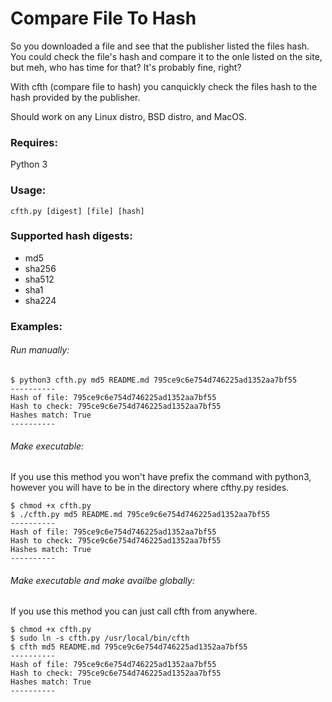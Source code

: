 # Compare File To Hash
So you downloaded a file and see that the publisher listed the files hash. You could check the file's hash and compare it to the onle listed on the site, but meh, who has time for that? It's probably fine, right? 

With cfth (compare file to hash)  you canquickly check the files hash to the hash provided by the publisher. 

Should work on any Linux distro, BSD distro, and MacOS.

### Requires:
Python 3

### Usage:
```
cfth.py [digest] [file] [hash]
```

### Supported hash digests:
* md5
* sha256
* sha512
* sha1
* sha224

### Examples:

###### Run manually:
```
$ python3 cfth.py md5 README.md 795ce9c6e754d746225ad1352aa7bf55
----------
Hash of file: 795ce9c6e754d746225ad1352aa7bf55
Hash to check: 795ce9c6e754d746225ad1352aa7bf55
Hashes match: True
----------
```

###### Make executable:
If you use this method you won't have prefix the command with python3, however you will have to be in the directory where cfthy.py resides.
```
$ chmod +x cfth.py
$ ./cfth.py md5 README.md 795ce9c6e754d746225ad1352aa7bf55
----------
Hash of file: 795ce9c6e754d746225ad1352aa7bf55
Hash to check: 795ce9c6e754d746225ad1352aa7bf55
Hashes match: True
----------
```

###### Make executable and make availbe globally:
If you use this method you can just call cfth from anywhere.
```
$ chmod +x cfth.py
$ sudo ln -s cfth.py /usr/local/bin/cfth
$ cfth md5 README.md 795ce9c6e754d746225ad1352aa7bf55
----------
Hash of file: 795ce9c6e754d746225ad1352aa7bf55
Hash to check: 795ce9c6e754d746225ad1352aa7bf55
Hashes match: True
----------
```
